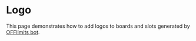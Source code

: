 # Logo

This page demonstrates how to add logos to boards and slots generated by [OFFlimits bot](https://discord.com/oauth2/authorize?client_id=728332591790293044&scope=bot+applications.commands&permissions=268445752&client_id=728332591790293044).
